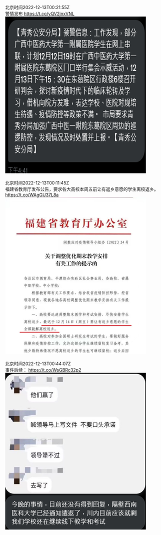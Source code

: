 北京时间2022-12-13T00:21:55Z<br>警情发布 https://t.co/yQV2jnxVNL<br><img src='/temp/image/2022/n-Month-12/1602337965686099968_0.jpg' width='450' height='500'><br><br>北京时间2022-12-13T00:11:45Z<br>福建省教育厅发布公告，要求各大高校本周五前让有返乡意愿的学生离校返乡。 https://t.co/WAgGU37L8a<br><img src='/temp/image/2022/n-Month-12/1602335407567511552_0.jpg' width='450' height='500'><br><br>北京时间2022-12-13T00:44:07Z<br>事件后续： https://t.co/WsGBRc32p2<br><img src='/temp/image/2022/n-Month-12/1602343551802740737_0.jpg' width='450' height='500'><br><br>